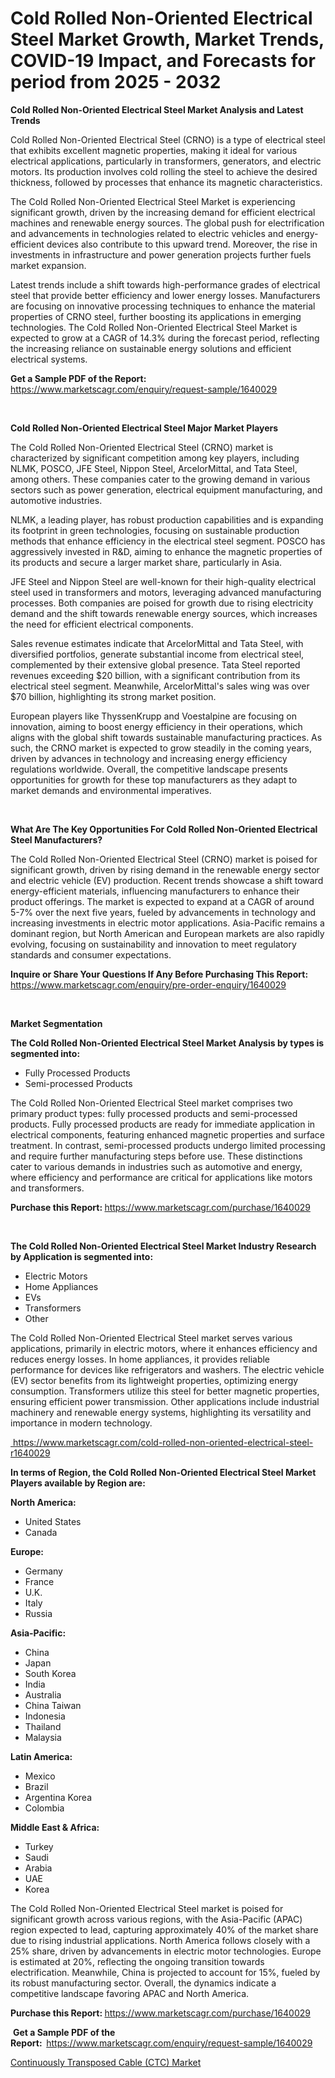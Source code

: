 <p><h1>Cold Rolled Non-Oriented Electrical Steel Market Growth, Market Trends, COVID-19 Impact, and Forecasts for period from 2025 - 2032</h1></p><p><strong>Cold Rolled Non-Oriented Electrical Steel Market Analysis and Latest Trends</strong></p>
<p><p>Cold Rolled Non-Oriented Electrical Steel (CRNO) is a type of electrical steel that exhibits excellent magnetic properties, making it ideal for various electrical applications, particularly in transformers, generators, and electric motors. Its production involves cold rolling the steel to achieve the desired thickness, followed by processes that enhance its magnetic characteristics. </p><p>The Cold Rolled Non-Oriented Electrical Steel Market is experiencing significant growth, driven by the increasing demand for efficient electrical machines and renewable energy sources. The global push for electrification and advancements in technologies related to electric vehicles and energy-efficient devices also contribute to this upward trend. Moreover, the rise in investments in infrastructure and power generation projects further fuels market expansion. </p><p>Latest trends include a shift towards high-performance grades of electrical steel that provide better efficiency and lower energy losses. Manufacturers are focusing on innovative processing techniques to enhance the material properties of CRNO steel, further boosting its applications in emerging technologies. The Cold Rolled Non-Oriented Electrical Steel Market is expected to grow at a CAGR of 14.3% during the forecast period, reflecting the increasing reliance on sustainable energy solutions and efficient electrical systems.</p></p>
<p><strong>Get a Sample PDF of the Report:&nbsp;</strong> <a href="https://www.marketscagr.com/enquiry/request-sample/1640029?utm_campaign=1905&utm_medium=2&utm_source=Github&utm_content=ia&utm_term=01022025&utm_id=cold-rolled-non-oriented-electrical-steel">https://www.marketscagr.com/enquiry/request-sample/1640029</a></p>
<p>&nbsp;</p>
<p><strong>Cold Rolled Non-Oriented Electrical Steel Major Market Players</strong></p>
<p><p>The Cold Rolled Non-Oriented Electrical Steel (CRNO) market is characterized by significant competition among key players, including NLMK, POSCO, JFE Steel, Nippon Steel, ArcelorMittal, and Tata Steel, among others. These companies cater to the growing demand in various sectors such as power generation, electrical equipment manufacturing, and automotive industries.</p><p>NLMK, a leading player, has robust production capabilities and is expanding its footprint in green technologies, focusing on sustainable production methods that enhance efficiency in the electrical steel segment. POSCO has aggressively invested in R&D, aiming to enhance the magnetic properties of its products and secure a larger market share, particularly in Asia.</p><p>JFE Steel and Nippon Steel are well-known for their high-quality electrical steel used in transformers and motors, leveraging advanced manufacturing processes. Both companies are poised for growth due to rising electricity demand and the shift towards renewable energy sources, which increases the need for efficient electrical components.</p><p>Sales revenue estimates indicate that ArcelorMittal and Tata Steel, with diversified portfolios, generate substantial income from electrical steel, complemented by their extensive global presence. Tata Steel reported revenues exceeding $20 billion, with a significant contribution from its electrical steel segment. Meanwhile, ArcelorMittal's sales wing was over $70 billion, highlighting its strong market position.</p><p>European players like ThyssenKrupp and Voestalpine are focusing on innovation, aiming to boost energy efficiency in their operations, which aligns with the global shift towards sustainable manufacturing practices. As such, the CRNO market is expected to grow steadily in the coming years, driven by advances in technology and increasing energy efficiency regulations worldwide. Overall, the competitive landscape presents opportunities for growth for these top manufacturers as they adapt to market demands and environmental imperatives.</p></p>
<p>&nbsp;</p>
<p><strong>What Are The Key Opportunities For Cold Rolled Non-Oriented Electrical Steel Manufacturers?</strong></p>
<p><p>The Cold Rolled Non-Oriented Electrical Steel (CRNO) market is poised for significant growth, driven by rising demand in the renewable energy sector and electric vehicle (EV) production. Recent trends showcase a shift toward energy-efficient materials, influencing manufacturers to enhance their product offerings. The market is expected to expand at a CAGR of around 5-7% over the next five years, fueled by advancements in technology and increasing investments in electric motor applications. Asia-Pacific remains a dominant region, but North American and European markets are also rapidly evolving, focusing on sustainability and innovation to meet regulatory standards and consumer expectations.</p></p>
<p><strong>Inquire or Share Your Questions If Any Before Purchasing This Report:</strong> <a href="https://www.marketscagr.com/enquiry/pre-order-enquiry/1640029?utm_campaign=1905&utm_medium=2&utm_source=Github&utm_content=ia&utm_term=01022025&utm_id=cold-rolled-non-oriented-electrical-steel">https://www.marketscagr.com/enquiry/pre-order-enquiry/1640029</a></p>
<p>&nbsp;</p>
<p><strong>Market Segmentation</strong></p>
<p><strong>The Cold Rolled Non-Oriented Electrical Steel Market Analysis by types is segmented into:</strong></p>
<p><ul><li>Fully Processed Products</li><li>Semi-processed Products</li></ul></p>
<p><p>The Cold Rolled Non-Oriented Electrical Steel market comprises two primary product types: fully processed products and semi-processed products. Fully processed products are ready for immediate application in electrical components, featuring enhanced magnetic properties and surface treatment. In contrast, semi-processed products undergo limited processing and require further manufacturing steps before use. These distinctions cater to various demands in industries such as automotive and energy, where efficiency and performance are critical for applications like motors and transformers.</p></p>
<p><strong>Purchase this Report:&nbsp;</strong><a href="https://www.marketscagr.com/purchase/1640029?utm_campaign=1905&utm_medium=2&utm_source=Github&utm_content=ia&utm_term=01022025&utm_id=cold-rolled-non-oriented-electrical-steel">https://www.marketscagr.com/purchase/1640029</a></p>
<p>&nbsp;</p>
<p><strong>The Cold Rolled Non-Oriented Electrical Steel Market Industry Research by Application is segmented into:</strong></p>
<p><ul><li>Electric Motors</li><li>Home Appliances</li><li>EVs</li><li>Transformers</li><li>Other</li></ul></p>
<p><p>The Cold Rolled Non-Oriented Electrical Steel market serves various applications, primarily in electric motors, where it enhances efficiency and reduces energy losses. In home appliances, it provides reliable performance for devices like refrigerators and washers. The electric vehicle (EV) sector benefits from its lightweight properties, optimizing energy consumption. Transformers utilize this steel for better magnetic properties, ensuring efficient power transmission. Other applications include industrial machinery and renewable energy systems, highlighting its versatility and importance in modern technology.</p></p>
<p><a href="https://www.marketscagr.com/cold-rolled-non-oriented-electrical-steel-r1640029?utm_campaign=1905&utm_medium=2&utm_source=Github&utm_content=ia&utm_term=01022025&utm_id=cold-rolled-non-oriented-electrical-steel">&nbsp;https://www.marketscagr.com/cold-rolled-non-oriented-electrical-steel-r1640029</a></p>
<p><strong>In terms of Region, the Cold Rolled Non-Oriented Electrical Steel Market Players available by Region are:</strong></p>
<p>
    <p> <strong> North America: </strong>
        <ul>
            <li>United States</li>
            <li>Canada</li>
        </ul>
        </p> 
    <p> <strong> Europe: </strong>
        <ul>
            <li>Germany</li>
            <li>France</li>
            <li>U.K.</li>
            <li>Italy</li>
            <li>Russia</li>
        </ul>
        </p> 
    <p> <strong> Asia-Pacific: </strong>
        <ul>
            <li>China</li>
            <li>Japan</li>
            <li>South Korea</li>
            <li>India</li>
            <li>Australia</li>
            <li>China Taiwan</li>
            <li>Indonesia</li>
            <li>Thailand</li>
            <li>Malaysia</li>
        </ul>
        </p> 
    <p> <strong> Latin America: </strong>
        <ul>
            <li>Mexico</li>
            <li>Brazil</li>
            <li>Argentina Korea</li>
            <li>Colombia</li>
        </ul>
        </p> 
    <p> <strong> Middle East & Africa: </strong>
        <ul>
            <li>Turkey</li>
            <li>Saudi</li>
            <li>Arabia</li>
            <li>UAE</li>
            <li>Korea</li>
        </ul>
    </p>
    </p>
<p><p>The Cold Rolled Non-Oriented Electrical Steel market is poised for significant growth across various regions, with the Asia-Pacific (APAC) region expected to lead, capturing approximately 40% of the market share due to rising industrial applications. North America follows closely with a 25% share, driven by advancements in electric motor technologies. Europe is estimated at 20%, reflecting the ongoing transition towards electrification. Meanwhile, China is projected to account for 15%, fueled by its robust manufacturing sector. Overall, the dynamics indicate a competitive landscape favoring APAC and North America.</p></p>
<p><strong>Purchase this Report: </strong><a href="https://www.marketscagr.com/purchase/1640029?utm_campaign=1905&utm_medium=2&utm_source=Github&utm_content=ia&utm_term=01022025&utm_id=cold-rolled-non-oriented-electrical-steel">https://www.marketscagr.com/purchase/1640029</a></p>
<p>&nbsp;<strong>Get a Sample PDF of the Report:&nbsp;&nbsp;</strong><a href="https://www.marketscagr.com/enquiry/request-sample/1640029?utm_campaign=1905&utm_medium=2&utm_source=Github&utm_content=ia&utm_term=01022025&utm_id=cold-rolled-non-oriented-electrical-steel">https://www.marketscagr.com/enquiry/request-sample/1640029</a></p>
<p><strong></strong></p>
<p><p><a href="https://github.com/AshikRahman991/Market-Research-Report-List-1/blob/main/continuously-transposed-cable-ctc-market.md?utm_campaign=1905&utm_medium=2&utm_source=Github&utm_content=ia&utm_term=01022025&utm_id=cold-rolled-non-oriented-electrical-steel">Continuously Transposed Cable (CTC) Market</a></p></p>